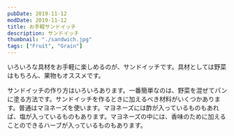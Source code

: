 ```yaml
---
pubDate: 2019-11-12
modDate: 2019-11-12
title: お手軽サンドイッチ
description: サンドイッチ
thumbnail: "./sandwich.jpg"
tags: ["Fruit", "Grain"]
---
```


いろいろな具材をお手軽に楽しめるのが、サンドイッチです。具材としては野菜はもちろん、果物もオススメです。

サンドイッチの作り方はいろいろあります。一番簡単なのは、野菜を混ぜてパンに塗る方法です。サンドイッチを作るときに加えるべき材料がいくつかあります。普通はマヨネーズを使います。マヨネーズには酢が入っているものもあれば、塩が入っているものもあります。マヨネーズの中には、香味のために加えることのできるハーブが入っているものもあります。
